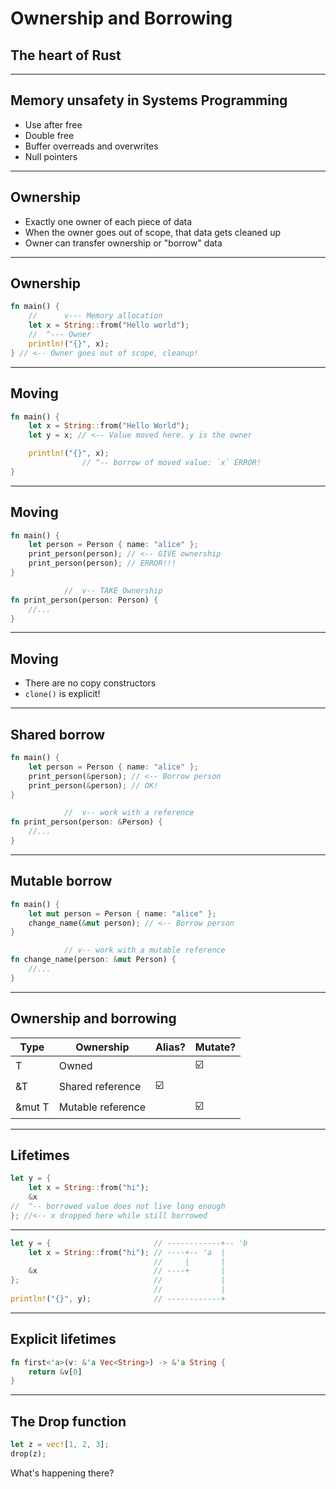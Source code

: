 # Ownership and Borrowing
## The heart of Rust

---

## Memory unsafety in Systems Programming

- Use after free
- Double free
- Buffer overreads and overwrites
- Null pointers

---

## Ownership

- Exactly one owner of each piece of data
- When the owner goes out of scope, that data gets cleaned up
- Owner can transfer ownership or "borrow" data

---

## Ownership

```rust
fn main() {
    //      v--- Memory allocation
    let x = String::from("Hello world");
    //  ^--- Owner
    println!("{}", x);
} // <-- Owner goes out of scope, cleanup!
```

---

## Moving

```rust
fn main() {
    let x = String::from("Hello World");
    let y = x; // <-- Value moved here. y is the owner

    println!("{}", x);
                // ^-- borrow of moved value: `x` ERROR!
}
```

---

## Moving

```rust
fn main() {
    let person = Person { name: "alice" };
    print_person(person); // <-- GIVE ownership
    print_person(person); // ERROR!!!
}

            //  v-- TAKE Ownership
fn print_person(person: Person) {
    //...
}
```

---

## Moving

- There are no copy constructors
- `clone()` is explicit!

---

## Shared borrow

```rust
fn main() {
    let person = Person { name: "alice" };
    print_person(&person); // <-- Borrow person
    print_person(&person); // OK!
}

            //  v-- work with a reference
fn print_person(person: &Person) {
    //...
}
```

---

## Mutable borrow

```rust
fn main() {
    let mut person = Person { name: "alice" };
    change_name(&mut person); // <-- Borrow person
}

            // v-- work with a mutable reference
fn change_name(person: &mut Person) {
    //...
}
```

---

## Ownership and borrowing

| Type   | Ownership        | Alias? | Mutate? |
|--------|------------------|--------|---------|
| T      | Owned            |        |    ☑️    |
| &T     | Shared reference |   ☑️    |         |
| &mut T | Mutable reference|        |    ☑️    |


---

## Lifetimes

```rust
let y = {
    let x = String::from("hi");
    &x
//  ^-- borrowed value does not live long enough
}; //<-- x dropped here while still borrowed
```

---


```rust
let y = {                       // ------------+-- 'b
    let x = String::from("hi"); // ----+-- 'a  |
                                //     |       |
    &x                          // ----+       |
};                              //             |
                                //             |
println!("{}", y);              // ------------+
```

---

## Explicit lifetimes

```rust
fn first<'a>(v: &'a Vec<String>) -> &'a String {
    return &v[0]
}
```

---

## The Drop function

```rust
let z = vec![1, 2, 3];
drop(z);
```

What's happening there?
